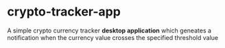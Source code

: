 # crypto-tracker-app
A simple crypto currency tracker **desktop application** which geneates a notification when the currency value crosses the specified threshold value
